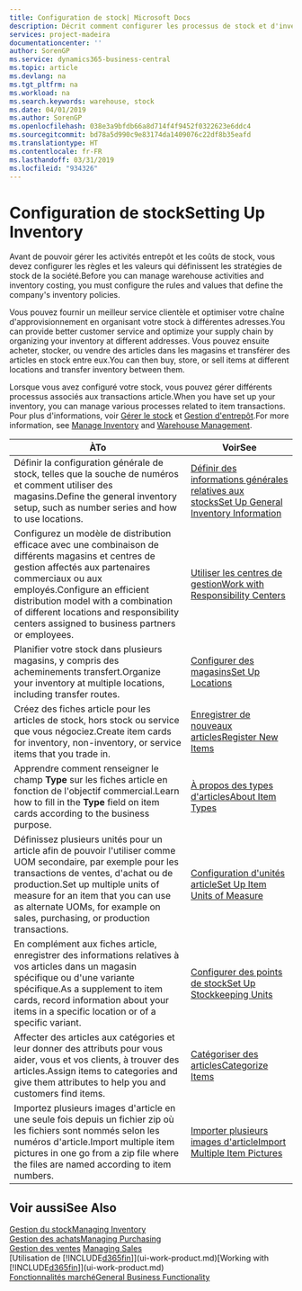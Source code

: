 ```yaml
---
title: Configuration de stock| Microsoft Docs
description: Décrit comment configurer les processus de stock et d'inventaire, y compris les acheminements pour le transfert et les magasins, tels que des entrepôts.
services: project-madeira
documentationcenter: ''
author: SorenGP
ms.service: dynamics365-business-central
ms.topic: article
ms.devlang: na
ms.tgt_pltfrm: na
ms.workload: na
ms.search.keywords: warehouse, stock
ms.date: 04/01/2019
ms.author: SorenGP
ms.openlocfilehash: 038e3a9bfdb66a8d714f4f9452f0322623e6ddc4
ms.sourcegitcommit: bd78a5d990c9e83174da1409076c22df8b35eafd
ms.translationtype: HT
ms.contentlocale: fr-FR
ms.lasthandoff: 03/31/2019
ms.locfileid: "934326"
---
```

# <a name="setting-up-inventory"></a><span data-ttu-id="78d99-103">Configuration de stock</span><span class="sxs-lookup"><span data-stu-id="78d99-103">Setting Up Inventory</span></span>
<span data-ttu-id="78d99-104">Avant de pouvoir gérer les activités entrepôt et les coûts de stock, vous devez configurer les règles et les valeurs qui définissent les stratégies de stock de la société.</span><span class="sxs-lookup"><span data-stu-id="78d99-104">Before you can manage warehouse activities and inventory costing, you must configure the rules and values that define the company's inventory policies.</span></span>

<span data-ttu-id="78d99-105">Vous pouvez fournir un meilleur service clientèle et optimiser votre chaîne d'approvisionnement en organisant votre stock à différentes adresses.</span><span class="sxs-lookup"><span data-stu-id="78d99-105">You can provide better customer service and optimize your supply chain by organizing your inventory at different addresses.</span></span> <span data-ttu-id="78d99-106">Vous pouvez ensuite acheter, stocker, ou vendre des articles dans les magasins et transférer des articles en stock entre eux.</span><span class="sxs-lookup"><span data-stu-id="78d99-106">You can then buy, store, or sell items at different locations and transfer inventory between them.</span></span>

<span data-ttu-id="78d99-107">Lorsque vous avez configuré votre stock, vous pouvez gérer différents processus associés aux transactions article.</span><span class="sxs-lookup"><span data-stu-id="78d99-107">When you have set up your inventory, you can manage various processes related to item transactions.</span></span> <span data-ttu-id="78d99-108">Pour plus d'informations, voir [Gérer le stock](inventory-manage-inventory.md) et [Gestion d'entrepôt](warehouse-manage-warehouse.md).</span><span class="sxs-lookup"><span data-stu-id="78d99-108">For more information, see [Manage Inventory](inventory-manage-inventory.md) and [Warehouse Management](warehouse-manage-warehouse.md).</span></span>

| <span data-ttu-id="78d99-109">À</span><span class="sxs-lookup"><span data-stu-id="78d99-109">To</span></span> | <span data-ttu-id="78d99-110">Voir</span><span class="sxs-lookup"><span data-stu-id="78d99-110">See</span></span> |
| --- | --- |
| <span data-ttu-id="78d99-111">Définir la configuration générale de stock, telles que la souche de numéros et comment utiliser des magasins.</span><span class="sxs-lookup"><span data-stu-id="78d99-111">Define the general inventory setup, such as number series and how to use locations.</span></span> |[<span data-ttu-id="78d99-112">Définir des informations générales relatives aux stocks</span><span class="sxs-lookup"><span data-stu-id="78d99-112">Set Up General Inventory Information</span></span>](inventory-how-setup-general.md) |
|<span data-ttu-id="78d99-113">Configurez un modèle de distribution efficace avec une combinaison de différents magasins et centres de gestion affectés aux partenaires commerciaux ou aux employés.</span><span class="sxs-lookup"><span data-stu-id="78d99-113">Configure an efficient distribution model with a combination of different locations and responsibility centers assigned to business partners or employees.</span></span>|[<span data-ttu-id="78d99-114">Utiliser les centres de gestion</span><span class="sxs-lookup"><span data-stu-id="78d99-114">Work with Responsibility Centers</span></span>](inventory-responsibility-centers.md)|
| <span data-ttu-id="78d99-115">Planifier votre stock dans plusieurs magasins, y compris des acheminements transfert.</span><span class="sxs-lookup"><span data-stu-id="78d99-115">Organize your inventory at multiple locations, including transfer routes.</span></span> |[<span data-ttu-id="78d99-116">Configurer des magasins</span><span class="sxs-lookup"><span data-stu-id="78d99-116">Set Up Locations</span></span>](inventory-how-register-new-items.md) |
| <span data-ttu-id="78d99-117">Créez des fiches article pour les articles de stock, hors stock ou service que vous négociez.</span><span class="sxs-lookup"><span data-stu-id="78d99-117">Create item cards for inventory, non-inventory, or service items that you trade in.</span></span> |[<span data-ttu-id="78d99-118">Enregistrer de nouveaux articles</span><span class="sxs-lookup"><span data-stu-id="78d99-118">Register New Items</span></span>](inventory-how-register-new-items.md) |
|<span data-ttu-id="78d99-119">Apprendre comment renseigner le champ **Type** sur les fiches article en fonction de l'objectif commercial.</span><span class="sxs-lookup"><span data-stu-id="78d99-119">Learn how to fill in the **Type** field on item cards according to the business purpose.</span></span>|[<span data-ttu-id="78d99-120">À propos des types d'articles</span><span class="sxs-lookup"><span data-stu-id="78d99-120">About Item Types</span></span>](inventory-about-item-types.md)|
|<span data-ttu-id="78d99-121">Définissez plusieurs unités pour un article afin de pouvoir l'utiliser comme UOM secondaire, par exemple pour les transactions de ventes, d'achat ou de production.</span><span class="sxs-lookup"><span data-stu-id="78d99-121">Set up multiple units of measure for an item that you can use as alternate UOMs, for example on sales, purchasing, or production transactions.</span></span>|[<span data-ttu-id="78d99-122">Configuration d'unités article</span><span class="sxs-lookup"><span data-stu-id="78d99-122">Set Up Item Units of Measure</span></span>](inventory-how-setup-units-of-measure.md)|
|<span data-ttu-id="78d99-123">En complément aux fiches article, enregistrer des informations relatives à vos articles dans un magasin spécifique ou d'une variante spécifique.</span><span class="sxs-lookup"><span data-stu-id="78d99-123">As a supplement to item cards, record information about your items in a specific location or of a specific variant.</span></span>|[<span data-ttu-id="78d99-124">Configurer des points de stock</span><span class="sxs-lookup"><span data-stu-id="78d99-124">Set Up Stockkeeping Units</span></span>](inventory-how-to-set-up-stockkeeping-units.md)|
| <span data-ttu-id="78d99-125">Affecter des articles aux catégories et leur donner des attributs pour vous aider, vous et vos clients, à trouver des articles.</span><span class="sxs-lookup"><span data-stu-id="78d99-125">Assign items to categories and give them attributes to help you and customers find items.</span></span> |[<span data-ttu-id="78d99-126">Catégoriser des articles</span><span class="sxs-lookup"><span data-stu-id="78d99-126">Categorize Items</span></span>](inventory-how-categorize-items.md) |
|<span data-ttu-id="78d99-127">Importez plusieurs images d'article en une seule fois depuis un fichier zip où les fichiers sont nommés selon les numéros d'article.</span><span class="sxs-lookup"><span data-stu-id="78d99-127">Import multiple item pictures in one go from a zip file where the files are named according to item numbers.</span></span>|[<span data-ttu-id="78d99-128">Importer plusieurs images d'article</span><span class="sxs-lookup"><span data-stu-id="78d99-128">Import Multiple Item Pictures</span></span>](inventory-how-import-item-pictures.md)|

## <a name="see-also"></a><span data-ttu-id="78d99-129">Voir aussi</span><span class="sxs-lookup"><span data-stu-id="78d99-129">See Also</span></span>
[<span data-ttu-id="78d99-130">Gestion du stock</span><span class="sxs-lookup"><span data-stu-id="78d99-130">Managing Inventory</span></span>](inventory-manage-inventory.md)  
[<span data-ttu-id="78d99-131">Gestion des achats</span><span class="sxs-lookup"><span data-stu-id="78d99-131">Managing Purchasing</span></span>](purchasing-manage-purchasing.md)  
<span data-ttu-id="78d99-132">[Gestion des ventes](sales-manage-sales.md)  </span><span class="sxs-lookup"><span data-stu-id="78d99-132">[Managing Sales](sales-manage-sales.md)  </span></span>  
<span data-ttu-id="78d99-133">[Utilisation de [!INCLUDE[d365fin](includes/d365fin_md.md)]](ui-work-product.md)</span><span class="sxs-lookup"><span data-stu-id="78d99-133">[Working with [!INCLUDE[d365fin](includes/d365fin_md.md)]](ui-work-product.md)</span></span>  
[<span data-ttu-id="78d99-134">Fonctionnalités marché</span><span class="sxs-lookup"><span data-stu-id="78d99-134">General Business Functionality</span></span>](ui-across-business-areas.md)
